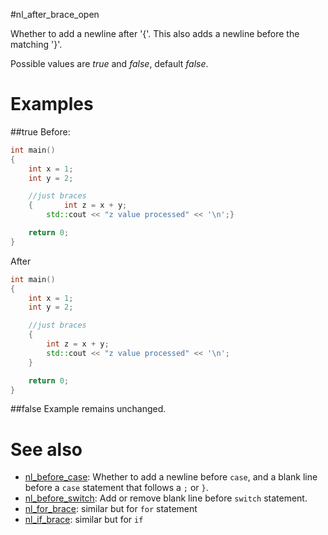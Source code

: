 #nl_after_brace_open

Whether to add a newline after '{'. This also adds a newline before the matching '}'.

Possible values are _true_ and _false_, default _false_.

# Examples

##true
Before:
```cpp
int main()
{
	int x = 1;
	int y = 2;

	//just braces
	{       int z = x + y;
		std::cout << "z value processed" << '\n';}

	return 0;
}
```

After
```cpp
int main()
{
	int x = 1;
	int y = 2;

	//just braces
	{
		int z = x + y;
		std::cout << "z value processed" << '\n';
	}

	return 0;
}
```

##false
Example remains unchanged.

# See also
* [nl_before_case](nl_before_case.md): Whether to add a newline before `case`, and a blank line before a `case` statement that follows a `;` or `}`.
* [nl_before_switch](nl_before_switch.md): Add or remove blank line before `switch` statement.
* [nl_for_brace](nl_for_brace.md): similar but for `for` statement
* [nl_if_brace](nl_if_brace.md): similar but for `if`
